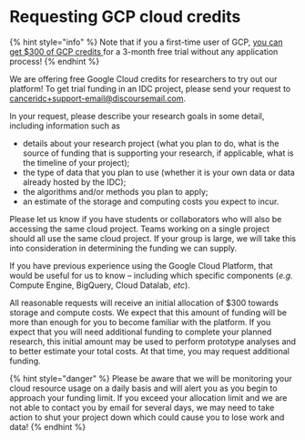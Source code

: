 # Requesting GCP cloud credits

{% hint style="info" %}
Note that if you a first-time user of GCP, [you can get $300 of GCP credits ](https://cloud.google.com/free)for a 3-month free trial without any application process! 
{% endhint %}

We are offering free Google Cloud credits for researchers to try out our platform! To get trial funding in an IDC project, please send your request to [canceridc+support-email@discoursemail.com](mailto:canceridc+support-email@discoursemail.com).

In your request, please describe your research goals in some detail, including information such as 

* details about your research project \(what you plan to do, what is the source of funding that is supporting your research, if applicable, what is the timeline of your project\);
* the type of data that you plan to use \(whether it is your own data or data already hosted by the IDC\);
* the algorithms and/or methods you plan to apply;
* an estimate of the storage and computing costs you expect to incur.

Please let us know if you have students or collaborators who will also be accessing the same cloud project. Teams working on a single project should all use the same cloud project. If your group is large, we will take this into consideration in determining the funding we can supply.

If you have previous experience using the Google Cloud Platform, that would be useful for us to know – including which specific components \(_e.g._ Compute Engine, BigQuery, Cloud Datalab, _etc_\).

All reasonable requests will receive an initial allocation of $300 towards storage and compute costs. We expect that this amount of funding will be more than enough for you to become familiar with the platform. If you expect that you will need additional funding to complete your planned research, this initial amount may be used to perform prototype analyses and to better estimate your total costs. At that time, you may request additional funding.

{% hint style="danger" %}
Please be aware that we will be monitoring your cloud resource usage on a daily basis and will alert you as you begin to approach your funding limit. If you exceed your allocation limit and we are not able to contact you by email for several days, we may need to take action to shut your project down which could cause you to lose work and data!
{% endhint %}

